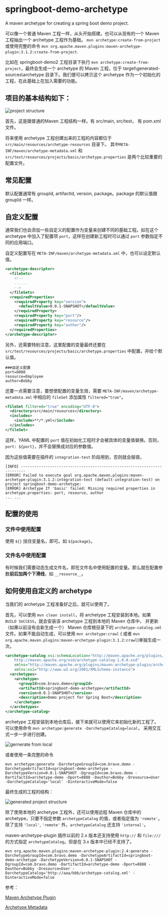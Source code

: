 # springboot-demo-archetype
A maven archetype for creating a spring boot demo project.

可以像一个普通 Maven 工程一样，从头开始搭建。也可以从现有的一个 Maven 工程抽出一个 archetype 工程作为基础。
`mvn archetype:create-from-project` 或使用完整的命令 `mvn org.apache.maven.plugins:maven-archetype-plugin:3.1.2:create-from-project`.

比如在 springboot-demo2 工程目录下执行 `mvn archetype:create-from-project`，最终会生成一个 archetype 的 Maven 工程，位于 
target\generated-sources\archetype 目录下。我们便可以拷贝这个 archetype 作为一个初始化的工程，在此基础上在加入需要的功能。

## 项目的基本结构如下：

![project structure](/doc/images/project-structure.jpg)

首先，这是跟普通的Maven 工程结构一样。有 src/main, src/test， 有 pom.xml 文件。

将来使用 archetype 工程创建出来的工程的内容都位于`src/main/resources/archetype-resources` 目录下。 
其中`META-INF/maven/archetype-metadata.xml` 和 `src/test/resources/projects/basic/archetype.properties` 是两个比较重要的配置文件。


## 常见配置

默认配置通常有 groupId, artifactId, version, package。package 的默认值跟 groupId 一样。 

## 自定义配置

通常我们也会添加一些自定义的配置作为变量来创建不同的基础工程。如在这个 archetype 中加入了配置项 `port`，这样在创建新工程时可以通过 
`port` 参数指定不同的应用端口。 

自定义配置写在 `META-INF/maven/archetype-metadata.xml` 中，也可以设定默认值。

```xml
<archetype-descriptor>
  <fileSets>
    <!-- 
    ......
    -->
  </fileSets>
  <requiredProperties>
    <requiredProperty key="version">
      <defaultValue>0.0.1-SNAPSHOT</defaultValue>
    </requiredProperty>
    <requiredProperty key="port"/>
    <requiredProperty key="resource"/>
    <requiredProperty key="author"/>
  </requiredProperties>
</archetype-descriptor>
```

另外，还需要特别注意，这里配置的变量最终还要在 `src/test/resources/projects/basic/archetype.properties` 中配置，并给个默认值。

```properties
###自定义配置
port=8080
resource=Employee
author=Bobby
```
还要一点需要注意，要想使配置的变量生效，需要 `META-INF/maven/archetype-metadata.xml` 中相应的 `fileSet` 添加属性 `filtered="true"`。
```xml
<fileSet filtered="true" encoding="UTF-8">
  <directory>src/main/resources</directory>
  <includes>
    <include>**/*.yml</include>
  </includes>
</fileSet>
```
这样，YAML 中配置的 `port` 值在初始化工程时才会被具体的变量值替换。否则，`port: ${port}`，并不会替换成对应的参数值。 

因为这些值需要在插件的 `integration-test` 阶段用到，否则就会报错，

```text
[INFO] ------------------------------------------------------------------------
[ERROR] Failed to execute goal org.apache.maven.plugins:maven-archetype-plugin:3.1.2:integration-test (default-integration-test) on project springboot-demo-archetype:
[ERROR] Archetype IT 'basic' failed: Missing required properties in archetype.properties: port, resource, author
... ...
```

## 配置的使用

### 文件中使用配置
    
使用 `${}` 括住变量名，即可。如 `${package}`。
        
### 文件名中使用配置
    
有时候我们需要动态生成文件名，即在文件名中使用配置的变量。那么就在配置参数**前后加两个下滑线**，如 `__resource__`。
    
## 如何使用自定义的 archetype

当我们的 archetype 工程准备好之后，就可以使用了。

首先，可以使用 `mvn clean install`，将 archetype 工程安装到本地。如果 `BUILD SUCCESS`，就会安装该 archetype 工程到本地的 Maven 仓库中，
并更新（如果以前没有会新生成一个） Maven 仓库根目录下的 `archetype-catalog.xml` 文件。如果不能自动生成，可以使用 `mvn archetype:crawl` (
或者 `mvn org.apache.maven.plugins:maven-archetype-plugin:3.1.2:crawl`)单独生成一次。
```xml
<archetype-catalog xsi:schemaLocation="http://maven.apache.org/plugins/maven-archetype-plugin/archetype-catalog/1.0.0 
    http://maven.apache.org/xsd/archetype-catalog-1.0.0.xsd"
    xmlns="http://maven.apache.org/plugins/maven-archetype-plugin/archetype-catalog/1.0.0"
    xmlns:xsi="http://www.w3.org/2001/XMLSchema-instance">
  <archetypes>
    <archetype>
      <groupId>com.bravo.demo</groupId>
      <artifactId>springboot-demo-archetype</artifactId>
      <version>0.0.1-SNAPSHOT</version>
      <description>Demo project for Spring Boot</description>
    </archetype>
  </archetypes>
</archetype-catalog>
```

archetype 工程安装到本地仓库后，接下来就可以使用它来初始化新的工程了。可以使用命令 `mvn archetype:generate -DarchetypeCatalog=local`，
采用交互式一步一步进行创建。

![gernerate from local](/doc/images/generate-from-local.jpg)

或者使用一条完整的命令

```
mvn archetype:generate -DarchetypeGroupId=com.bravo.demo -DarchetypeArtifactId=springboot-demo-archetype -DarchetypeVersion=0.0.1-SNAPSHOT -DgroupId=com.bravo.demo -DartifactId=archetype-demo -Dport=8888 -Dauthor=Bobby -Dresource=User -DarchetypeCatalog='local' -DinteractiveMode=false
```

最终生成的工程的结构：

![generated project structure](/doc/images/generated-proj-structure.jpg)

除了使用本地的 archetype 工程外，还可以使用远程 Maven 仓库中的 archetype，只要不指定参数 `archetypeCatalog` 的值，或者指定值为 `'remote'`。
除了支持 `'local'`, `'remote'` 外，`archetypeCatalog` 还支持 `'internal'`。

maven-archetype-plugin 插件以前的 2.x 版本还支持使用 `http://` 和 `file:///` 的方式指定 `archetypeCatalog`。但是在 3.x 版本中已经不支持了。

```
mvn org.apache.maven.plugins:maven-archetype-plugin:2.4:generate -DarchetypeGroupId=com.bravo.demo -DarchetypeArtifactId=springboot-demo-archetype -DarchetypeVersion=0.0.1-SNAPSHOT -DgroupId=com.bravo.demo -DartifactId=archetype-demo -Dport=8888 -Dauthor=Bobby -Dresource=User -DarchetypeCatalog='http://aaa/bbb/archetype-catalog.xml' -DinteractiveMode=false
```

参考：

[Maven Archetype Plugin](http://maven.apache.org/archetype/maven-archetype-plugin/)  

[Archetype Metadata](http://maven.apache.org/archetype/maven-archetype-plugin/specification/archetype-metadata.html)
